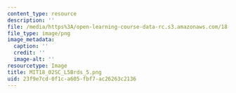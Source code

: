 ```yaml
---
content_type: resource
description: ''
file: /media/https%3A/open-learning-course-data-rc.s3.amazonaws.com/18-02sc-multivariable-calculus-fall-2010/23f9e7cd0f1ca605fbf7ac26263c2136_MIT18_02SC_L5Brds_5.png
file_type: image/png
image_metadata:
  caption: ''
  credit: ''
  image-alt: ''
resourcetype: Image
title: MIT18_02SC_L5Brds_5.png
uid: 23f9e7cd-0f1c-a605-fbf7-ac26263c2136
---
```

